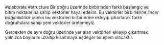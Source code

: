 #elaborate #structure
Bir doğru üzerinde birbirinden farklı başlangıç ve bitim noktalarına sahip vektörler hayal edelim. Bu vektörler birbirlerine *lineer bağımlıdırlar* çünkü bu vektörleri birbirlerine ekleyip çıkartarak farklı doğrultulara sahip yeni vektörler üretemeyiz.

Gerçekten de aynı doğru üzerinde yer alan vektörleri ekleyip çıkartmak yalnızca boylarını uzaltıp kısaltmaya eşdeğer bir işlem olacaktır.